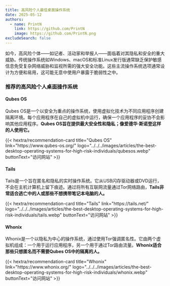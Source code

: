 ```yaml
---
title: 高风险个人最佳桌面操作系统
date: 2025-05-12
authors:
  - name: PrintN
    link: https://github.com/PrintN
    image: https://github.com/PrintN.png
excludeSearch: false
---
```

如今，高风险个体——如记者、活动家和举报人——面临着对其隐私和安全的重大威胁。传统操作系统如Windows、macOS和标准Linux发行版通常缺乏保护敏感信息免受复杂网络威胁和监视所需的强大安全功能。这些主流操作系统选项通常设计为方便和易用，这可能无意中使用户暴露于脆弱性之中。

### 推荐的高风险个人桌面操作系统
#### Qubes OS
Qubes OS是一个以安全为重点的操作系统，使用虚拟化技术为不同应用程序创建隔离环境。每个应用程序在自己的虚拟机中运行，确保一个应用程序的妥协不会影响其他应用程序。**Qubes OS旨在提供最大安全性和隐私；像爱德华·斯诺登这样的人使用它。**
<div class="recommendations">
  <div class="grid">
    {{< hextra/recommendation-card title="Qubes OS" link="https://www.qubes-os.org/" logo="../../../images/articles/the-best-desktop-operating-systems-for-high-risk-individuals/qubesos.webp" buttonText="访问网站" >}}
  </div>
</div>

#### Tails
Tails是一个旨在匿名和隐私的实时操作系统。它从USB闪存驱动器或DVD运行，不会在主机计算机上留下痕迹。通过将所有互联网流量通过Tor网络路由，**Tails非常适合逃亡中的人或那些不想携带笔记本电脑的人。**
<div class="recommendations">
  <div class="grid">
    {{< hextra/recommendation-card title="Tails" link="https://tails.net/" logo="../../../images/articles/the-best-desktop-operating-systems-for-high-risk-individuals/tails.webp" buttonText="访问网站" >}}
  </div>
</div>

#### Whonix
Whonix是一个以隐私为中心的操作系统，通过使用Tor强调匿名性。它由两个虚拟机组成：一个用于运行应用程序，另一个用于通过Tor路由流量。**Whonix适合那些只想匿名而不需要Qubes OS中的隔离的人。**
<div class="recommendations">
  <div class="grid">
    {{< hextra/recommendation-card title="Whonix" link="https://www.whonix.org/" logo="../../../images/articles/the-best-desktop-operating-systems-for-high-risk-individuals/whonix.webp" buttonText="访问网站" >}}
  </div>
</div>